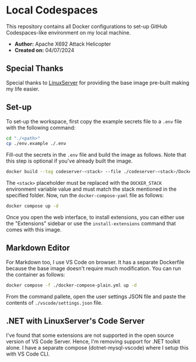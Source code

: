 # Local Codespaces

This repository contains all Docker configurations to set-up GitHub Codespaces-like environment on my local machine.

- **Author:** Apache X692 Attack Helicopter
- **Created on:** 04/07/2024

## Special Thanks

Special thanks to [LinuxServer](https://github.com/linuxserver) for providing the base image pre-built making my life easier.

## Set-up

To set-up the workspace, first copy the example secrets file to a `.env` file with the following command:

```bash
cd "./<path>"
cp ./env.example ./.env
```

Fill-out the secrets in the `.env` file and build the image as follows. Note that this step is optional if you've already built the image.

```bash
docker build --tag codeserver-<stack> --file ./codeserver-<stack>/Dockerfile ./
```

The `<stack>` placeholder must be replaced with the `DOCKER_STACK` environment variable value and must match the stack mentioned in the specified folder. Now, run the `docker-compose-yaml` file as follows:

```bash
docker compose up -d
```

Once you open the web interface, to install extensions, you can either use the "Extensions" sidebar or use the `install-extensions` command that comes with this image.


## Markdown Editor

For Markdown too, I use VS Code on browser. It has a separate Dockerfile because the base image doesn't require much modification. You can run the container as follows:

```bash
docker compose -f ./docker-compose-plain.yml up -d
```

From the command pallete, open the user settings JSON file and paste the contents of `./vscode/settings.json` file.

## .NET with LinuxServer's Code Server

I've found that some extensions are not supported in the open source version of VS Code Server. Hence, I'm removing support for .NET toolkit alone. I have a separate compose (dotnet-mysql-vscode) where I setup this with VS Code CLI.
